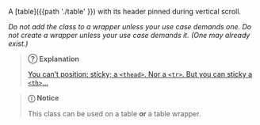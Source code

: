 A [table]({{path './table' }}) with its header pinned during vertical scroll.

_Do not add the class to a wrapper unless your use case demands one. Do not create a wrapper unless your use case demands it. (One may already exist.)_

> **?&#x20DD; Explanation**
>
> [You can’t position: sticky; a `<thead>`. Nor a `<tr>`. But you can sticky a `<th>`…][source]

> **ⓘ Notice**
>
> This class can be used on a table **or** a table wrapper.

[source]: https://css-tricks.com/position-sticky-and-table-headers/ "CSS Tricks: Position Sticky & Table Headers"

<script>
/* To open external links in new window */
Array.from(document.links)
  .filter(link => link.hostname != window.location.hostname)
  .forEach(link => link.target = '_blank');
</script>
